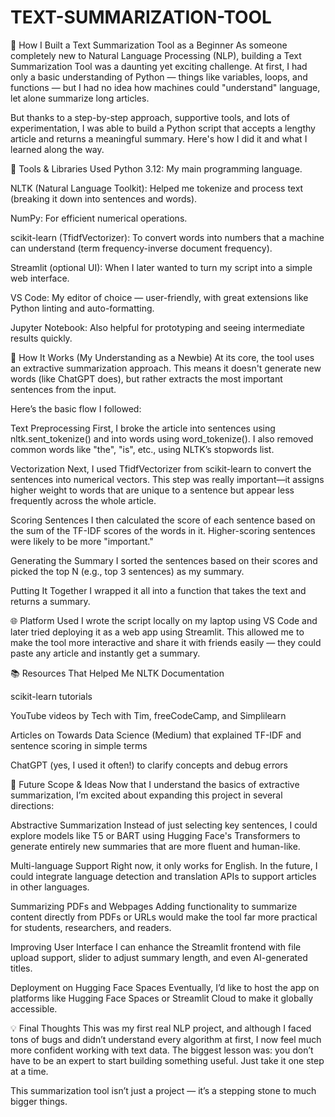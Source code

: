 # TEXT-SUMMARIZATION-TOOL


📝 How I Built a Text Summarization Tool as a Beginner
As someone completely new to Natural Language Processing (NLP), building a Text Summarization Tool was a daunting yet exciting challenge. At first, I had only a basic understanding of Python — things like variables, loops, and functions — but I had no idea how machines could "understand" language, let alone summarize long articles.

But thanks to a step-by-step approach, supportive tools, and lots of experimentation, I was able to build a Python script that accepts a lengthy article and returns a meaningful summary. Here's how I did it and what I learned along the way.

🔧 Tools & Libraries Used
Python 3.12: My main programming language.

NLTK (Natural Language Toolkit): Helped me tokenize and process text (breaking it down into sentences and words).

NumPy: For efficient numerical operations.

scikit-learn (TfidfVectorizer): To convert words into numbers that a machine can understand (term frequency-inverse document frequency).

Streamlit (optional UI): When I later wanted to turn my script into a simple web interface.

VS Code: My editor of choice — user-friendly, with great extensions like Python linting and auto-formatting.

Jupyter Notebook: Also helpful for prototyping and seeing intermediate results quickly.

🧠 How It Works (My Understanding as a Newbie)
At its core, the tool uses an extractive summarization approach. This means it doesn't generate new words (like ChatGPT does), but rather extracts the most important sentences from the input.

Here’s the basic flow I followed:

Text Preprocessing
First, I broke the article into sentences using nltk.sent_tokenize() and into words using word_tokenize(). I also removed common words like "the", "is", etc., using NLTK’s stopwords list.

Vectorization
Next, I used TfidfVectorizer from scikit-learn to convert the sentences into numerical vectors. This step was really important—it assigns higher weight to words that are unique to a sentence but appear less frequently across the whole article.

Scoring Sentences
I then calculated the score of each sentence based on the sum of the TF-IDF scores of the words in it. Higher-scoring sentences were likely to be more "important."

Generating the Summary
I sorted the sentences based on their scores and picked the top N (e.g., top 3 sentences) as my summary.

Putting It Together
I wrapped it all into a function that takes the text and returns a summary.

🌐 Platform Used
I wrote the script locally on my laptop using VS Code and later tried deploying it as a web app using Streamlit. This allowed me to make the tool more interactive and share it with friends easily — they could paste any article and instantly get a summary.

📚 Resources That Helped Me
NLTK Documentation

scikit-learn tutorials

YouTube videos by Tech with Tim, freeCodeCamp, and Simplilearn

Articles on Towards Data Science (Medium) that explained TF-IDF and sentence scoring in simple terms

ChatGPT (yes, I used it often!) to clarify concepts and debug errors

🚀 Future Scope & Ideas
Now that I understand the basics of extractive summarization, I’m excited about expanding this project in several directions:

Abstractive Summarization
Instead of just selecting key sentences, I could explore models like T5 or BART using Hugging Face's Transformers to generate entirely new summaries that are more fluent and human-like.

Multi-language Support
Right now, it only works for English. In the future, I could integrate language detection and translation APIs to support articles in other languages.

Summarizing PDFs and Webpages
Adding functionality to summarize content directly from PDFs or URLs would make the tool far more practical for students, researchers, and readers.

Improving User Interface
I can enhance the Streamlit frontend with file upload support, slider to adjust summary length, and even AI-generated titles.

Deployment on Hugging Face Spaces
Eventually, I’d like to host the app on platforms like Hugging Face Spaces or Streamlit Cloud to make it globally accessible.

💡 Final Thoughts
This was my first real NLP project, and although I faced tons of bugs and didn’t understand every algorithm at first, I now feel much more confident working with text data. The biggest lesson was: you don’t have to be an expert to start building something useful. Just take it one step at a time.

This summarization tool isn’t just a project — it’s a stepping stone to much bigger things.
